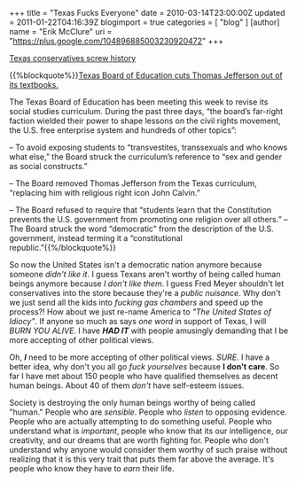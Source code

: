 +++
title = "Texas Fucks Everyone"
date = 2010-03-14T23:00:00Z
updated = 2011-01-22T04:16:39Z
blogimport = true 
categories = [ "blog" ]
[author]
	name = "Erik McClure"
	uri = "https://plus.google.com/104896885003230920472"
+++

[Texas conservatives screw history](http://blogs.discovermagazine.com/badastronomy/2010/03/14/texas-conservatives-screw-history)

{{%blockquote%}}[Texas Board of Education cuts Thomas Jefferson out of its textbooks.](http://thinkprogress.org/2010/03/12/texas-education-board-cuts-thomas-jefferson-out-of-its-textbooks/)

The Texas Board of Education has been meeting this week to revise its social studies curriculum. During the past three days, “the board’s far-right faction wielded their power to shape lessons on the civil rights movement, the U.S. free enterprise system and hundreds of other topics”:

 – To avoid exposing students to “transvestites, transsexuals and who knows what else,” the Board struck the curriculum’s reference to “sex and gender as social constructs.”

 – The Board removed Thomas Jefferson from the Texas curriculum, “replacing him with religious right icon John Calvin.” 
 
 – The Board refused to require that “students learn that the Constitution prevents the U.S. government from promoting one religion over all others.” – The Board struck the word “democratic” from the description of the U.S. government, instead terming it a “constitutional republic.”{{%/blockquote%}}
 
So now the United States isn't a democratic nation anymore because someone *didn't like it*. I guess Texans aren't worthy of being called human beings anymore because *I don't like them*. I guess Fred Meyer shouldn't let conservatives into the store because they're a *public nuisance*. Why don't we just send all the kids into *fucking gas chambers* and speed up the process?! How about we just re-name America to *"The United States of Idiocy"*. If anyone so much as says *one word* in support of Texas, I will *BURN YOU ALIVE*. I have ***HAD IT*** with people amusingly demanding that I be more accepting of other political views.

Oh, ***I*** need to be more accepting of other political views. *SURE*. I have a better idea, why don't you all go *fuck yourselves* because **I don't care**. So far I have met about 150 people who have qualified themselves as decent human beings. About 40 of them *don't* have self-esteem issues.

Society is destroying the only human beings worthy of being called "human." People who are *sensible*. People who *listen* to opposing evidence. People who are actually attempting to do something useful. People who understand what is *important*, people who know that its our intelligence, our creativity, and our dreams that are worth fighting for. People who don't understand why anyone would consider them worthy of such praise without realizing that it is this very trait that puts them far above the average. It's people who know they have to *earn* their life.
